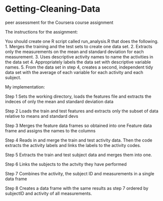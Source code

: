 # Getting-Cleaning-Data
peer assessment for the Coursera course assignment

The instructions for the assignment: 

  You should create one R script called run_analysis.R that does the following. 
    1. Merges the training and the test sets to create one data set.
    2. Extracts only the measurements on the mean and standard deviation for each measurement. 
    3. Uses descriptive activity names to name the activities in the data set
    4. Appropriately labels the data set with descriptive variable names. 
    5. From the data set in step 4, creates a second, independent tidy data set with the average of each variable for each            activity and each subject.


My implementation:

Step 1
Sets the working directory, loads the features file and extracts the indeces of only the mean and standard deviation data

Step 2
Loads the train and test features and extracts only the subset of data relative to means and standard devs

Step 3
Merges the feature data frames so obtained into one Feature data frame and assigns the names to the columns

Step 4
Reads in and merge the train and test activity data. Then the code extracts the activity labels and links the labels to the activity codes.

Step 5
Extracts the train and test subject data and merges them into one.

Step 6 
Links the subjects to the actvity they have performed

Step 7
Combines the activity, the subject ID and measurements in a single data frame

Step 8
Creates a data frame with the same results as step 7 ordered by subjectID and activity of all measurements.
